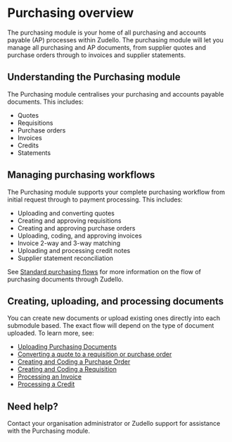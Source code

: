 # Purchasing overview

The purchasing module is your home of all purchasing and accounts payable (AP) processes within Zudello. The purchasing module will let you manage all purchasing and AP documents, from supplier quotes  and purchase orders through to invoices and supplier statements. 

## Understanding the Purchasing module

The Purchasing module centralises your purchasing and accounts payable documents. This includes:

- Quotes
- Requisitions
- Purchase orders
- Invoices
- Credits
- Statements

## Managing purchasing workflows

The Purchasing module supports your complete purchasing workflow from initial request through to payment processing. This includes:

- Uploading and converting quotes
- Creating and approving requisitions
- Creating and approving purchase orders
- Uploading, coding, and approving invoices
- Invoice 2-way and 3-way matching
- Uploading and processing credit notes
- Supplier statement reconciliation

See [Standard purchasing flows](standard-purchasing-flows.md) for more information on the flow of purchasing documents through Zudello.

## Creating, uploading, and processing documents

You can create new documents or upload existing ones directly into each submodule based. The exact flow will depend on the type of document uploaded. To learn more, see:

- [Uploading Purchasing Documents](uploading-purchasing-documents.md)
- [Converting a quote to a requisition or purchase order](converting-a-quote-to-a-requisition-or-purchase-order.md)
- [Creating and Coding a Purchase Order](creating-and-coding-a-purchase-order.md)
- [Creating and Coding a Requisition](creating-and-coding-a-requisition.md)
- [Processing an Invoice](processing-an-invoice.md)
- [Processing a Credit](processing-a-credit.md)
<!-- - Two-way matching 
- Three-way matching -->

## Need help?

Contact your organisation administrator or Zudello support for assistance with the Purchasing module.